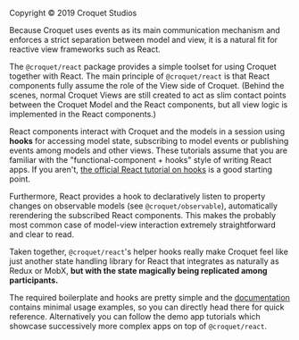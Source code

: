 Copyright © 2019 Croquet Studios

Because Croquet uses events as its main communication mechanism and enforces a strict separation between model and view, it is a natural fit for reactive view frameworks such as React.

The `@croquet/react` package provides a simple toolset for using Croquet together with React. The main principle of `@croquet/react` is that React components fully assume the role of the View side of Croquet. (Behind the scenes, normal Croquet Views are still created to act as slim contact points between the Croquet Model and the React components, but all view logic is implemented in the React components.)

React components interact with Croquet and the models in a session using **hooks** for accessing model state, subscribing to model events or publishing events among models and other views. These tutorials assume that you are familiar with the "functional-component + hooks" style of writing React apps. If you aren't, [the official React tutorial on hooks](https://reactjs.org/docs/hooks-intro.html) is a good starting point.

Furthermore, React provides a hook to declaratively listen to property changes on observable models (see `@croquet/observable`), automatically rerendering the subscribed React components. This makes the probably most common case of model-view interaction extremely straightforward and clear to read.

Taken together, `@croquet/react`'s helper hooks really make Croquet feel like just another state handling library for React that integrates as naturally as Redux or MobX, **but with the state magically being replicated among participants.**

The required boilerplate and hooks are pretty simple and the [documentation](./croquet-react.html#@croquet/react-Globals) contains minimal usage examples, so you can directly head there for quick reference. Alternatively you can follow the demo app tutorials which showcase successively more complex apps on top of `@croquet/react`.